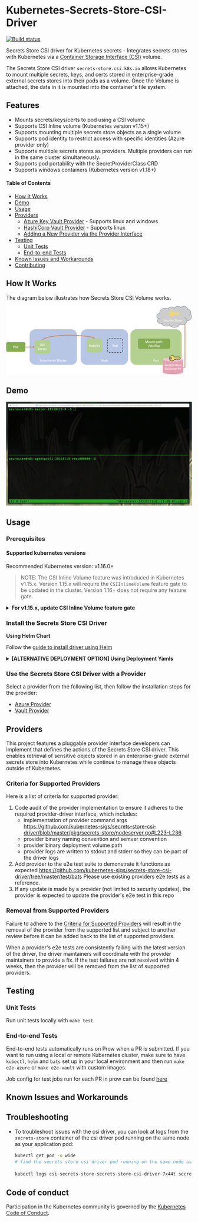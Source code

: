 # Kubernetes-Secrets-Store-CSI-Driver

[![Build status](https://prow.k8s.io/badge.svg?jobs=secrets-store-csi-driver-e2e-vault-postsubmit)](https://testgrid.k8s.io/sig-auth-secrets-store-csi-driver#secrets-store-csi-driver-e2e-vault-postsubmit)

Secrets Store CSI driver for Kubernetes secrets - Integrates secrets stores with Kubernetes via a [Container Storage Interface (CSI)](https://kubernetes-csi.github.io/docs/) volume.

The Secrets Store CSI driver `secrets-store.csi.k8s.io` allows Kubernetes to mount multiple secrets, keys, and certs stored in enterprise-grade external secrets stores into their pods as a volume. Once the Volume is attached, the data in it is mounted into the container's file system.

## Features

- Mounts secrets/keys/certs to pod using a CSI volume
- Supports CSI Inline volume (Kubernetes version v1.15+)
- Supports mounting multiple secrets store objects as a single volume
- Supports pod identity to restrict access with specific identities (Azure provider only)
- Supports multiple secrets stores as providers. Multiple providers can run in the same cluster simultaneously.
- Supports pod portability with the SecretProviderClass CRD
- Supports windows containers (Kubernetes version v1.18+)

#### Table of Contents

- [How It Works](#how-it-works)
- [Demo](#demo)
- [Usage](#usage)
- [Providers](#providers)
  - [Azure Key Vault Provider](https://github.com/Azure/secrets-store-csi-driver-provider-azure) - Supports linux and windows
  - [HashiCorp Vault Provider](https://github.com/hashicorp/secrets-store-csi-driver-provider-vault) - Supports linux
  - [Adding a New Provider via the Provider Interface](#adding-a-new-provider-via-the-provider-interface)
- [Testing](#testing)
  - [Unit Tests](#unit-tests)
  - [End-to-end Tests](#end-to-end-tests)
- [Known Issues and Workarounds](#known-issues-and-workarounds)
- [Contributing](#contributing)

## How It Works

The diagram below illustrates how Secrets Store CSI Volume works.

![diagram](img/diagram.png)

## Demo

![Secrets Store CSI Driver Demo](img/demo.gif "Secrets Store CSI Driver Azure Key Vault Provider Demo")

## Usage

### Prerequisites

#### Supported kubernetes versions

Recommended Kubernetes version: v1.16.0+

> NOTE: The CSI Inline Volume feature was introduced in Kubernetes v1.15.x. Version 1.15.x will require the `CSIInlineVolume` feature gate to be updated in the cluster. Version 1.16+ does not require any feature gate.

<details>
<summary><strong> For v1.15.x, update CSI Inline Volume feature gate </strong></summary>

The CSI Inline Volume feature was introduced in Kubernetes v1.15.x. We need to make the following updates to include the `CSIInlineVolume` feature gate:

- Update the API Server manifest to append the following feature gate:

```yaml
--feature-gates=CSIInlineVolume=true
```

- Update Kubelet manifest on each node to append the `CSIInlineVolume` feature gate:

```yaml
--feature-gates=CSIInlineVolume=true
```
</details>

### Install the Secrets Store CSI Driver

**Using Helm Chart**

Follow the [guide to install driver using Helm](charts/secrets-store-csi-driver/README.md)


<details>
<summary><strong>[ALTERNATIVE DEPLOYMENT OPTION] Using Deployment Yamls</strong></summary>

```bash
kubectl apply -f deploy/rbac-secretproviderclass.yaml # update the namespace of the secrets-store-csi-driver ServiceAccount
kubectl apply -f deploy/csidriver.yaml
kubectl apply -f deploy/secrets-store.csi.x-k8s.io_secretproviderclasses.yaml
kubectl apply -f deploy/secrets-store-csi-driver.yaml --namespace $NAMESPACE

# [OPTIONAL] For kubernetes version < 1.16 running `kubectl apply -f deploy/csidriver.yaml` will fail. To install the driver run
kubectl apply -f deploy/csidriver-1.15.yaml

# [OPTIONAL] To deploy driver on windows nodes
kubectl apply -f deploy/secrets-store-csi-driver-windows.yaml --namespace $NAMESPACE
```

To validate the installer is running as expected, run the following commands:

```bash
kubectl get po --namespace $NAMESPACE
```

You should see the Secrets Store CSI driver pods running on each agent node:

```bash
csi-secrets-store-qp9r8         2/2     Running   0          4m
csi-secrets-store-zrjt2         2/2     Running   0          4m
```

You should see the following CRDs deployed:

```bash
kubectl get crd
NAME                                               
secretproviderclasses.secrets-store.csi.x-k8s.io    
```

</details>

### Use the Secrets Store CSI Driver with a Provider

Select a provider from the following list, then follow the installation steps for the provider:
-  [Azure Provider](https://github.com/Azure/secrets-store-csi-driver-provider-azure#usage)
-  [Vault Provider](https://github.com/hashicorp/secrets-store-csi-driver-provider-vault)


## Providers

This project features a pluggable provider interface developers can implement that defines the actions of the Secrets Store CSI driver. This enables retrieval of sensitive objects stored in an enterprise-grade external secrets store into Kubernetes while continue to manage these objects outside of Kubernetes.

### Criteria for Supported Providers

Here is a list of criteria for supported provider:
1. Code audit of the provider implementation to ensure it adheres to the required provider-driver interface, which includes:
    - implementation of provider command args https://github.com/kubernetes-sigs/secrets-store-csi-driver/blob/master/pkg/secrets-store/nodeserver.go#L223-L236
    - provider binary naming convention and semver convention
    - provider binary deployment volume path
    - provider logs are written to stdout and stderr so they can be part of the driver logs
1. Add provider to the e2e test suite to demonstrate it functions as expected https://github.com/kubernetes-sigs/secrets-store-csi-driver/tree/master/test/bats Please use existing providers e2e tests as a reference.
1. If any update is made by a provider (not limited to security updates), the provider is expected to update the provider's e2e test in this repo

### Removal from Supported Providers

Failure to adhere to the [Criteria for Supported Providers](#criteria-for-supported-providers) will result in the removal of the provider from the supported list and subject to another review before it can be added back to the list of supported providers.

When a provider's e2e tests are consistently failing with the latest version of the driver, the driver maintainers will coordinate with the provider maintainers to provide a fix. If the test failures are not resolved within 4 weeks, then the provider will be removed from the list of supported providers. 

## Testing

### Unit Tests

Run unit tests locally with `make test`.

### End-to-end Tests

End-to-end tests automatically runs on Prow when a PR is submitted. If you want to run using a local or remote Kubernetes cluster, make sure to have `kubectl`, `helm` and `bats` set up in your local environment and then run `make e2e-azure` or `make e2e-vault` with custom images.

Job config for test jobs run for each PR in prow can be found [here](https://github.com/kubernetes/test-infra/blob/master/config/jobs/kubernetes-sigs/secrets-store-csi-driver/secrets-store-csi-driver-config.yaml)

## Known Issues and Workarounds


## Troubleshooting

- To troubleshoot issues with the csi driver, you can look at logs from the `secrets-store` container of the csi driver pod running on the same node as your application pod:
  ```bash
  kubectl get pod -o wide
  # find the secrets store csi driver pod running on the same node as your application pod

  kubectl logs csi-secrets-store-secrets-store-csi-driver-7x44t secrets-store
  ```

## Code of conduct

Participation in the Kubernetes community is governed by the [Kubernetes Code of Conduct](code-of-conduct.md).
